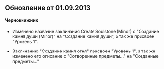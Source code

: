 ## Обновление от 01.09.2013

#### Чернокнижник

- Изменено название заклинания Create Soulstone (Minor) с "Создание камня души (Minor)" на 
"Создание камня души", а так же присвоен "Уровень 1".

- Заклинанию "Создание камня огня" присвоен "Уровень 1", а так же изменено его описание с
"Сотворенные предметы..." на
"Созданные предметы..." 
